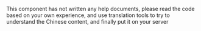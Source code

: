 This component has not written any help documents, please read the code based on your own experience, and use translation tools to try to understand the Chinese content, and finally put it on your server
